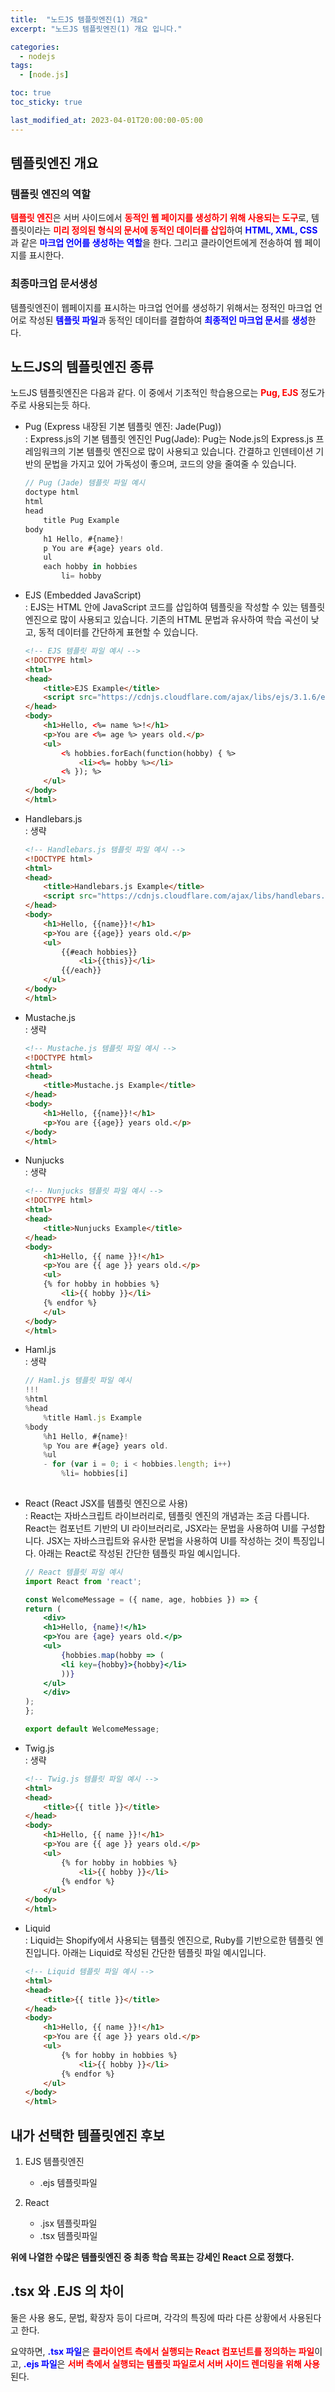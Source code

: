 ```yaml
---
title:  "노드JS 템플릿엔진(1) 개요"
excerpt: "노드JS 템플릿엔진(1) 개요 입니다."

categories:
  - nodejs
tags:
  - [node.js]

toc: true
toc_sticky: true

last_modified_at: 2023-04-01T20:00:00-05:00
---
```


## 템플릿엔진 개요
### 템플릿 엔진의 역할
<span style="color:red"><b>템플릿 엔진</b></span>은 서버 사이드에서 <span style="color:red"><b>동적인 웹 페이지를 생성하기 위해 사용되는 도구</b></span>로, 템플릿이라는 <span style="color:red"><b>미리 정의된 형식의 문서에 동적인 데이터를 삽입</b></span>하여 <span style="color:blue"><b>HTML, XML, CSS</b></span> 과 같은 <span style="color:blue"><b>마크업 언어를 생성하는 역할</b></span>을 한다. 그리고 클라이언트에게 전송하여 웹 페이지를 표시한다.


### 최종마크업 문서생성
템플릿엔진이 웹페이지를 표시하는 마크업 언어를 생성하기 위해서는 정적인 마크업 언어로 작성된 <span style="color:blue"><b>템플릿 파일</b></span>과 동적인 데이터를 결합하여 <span style="color:blue"><b>최종적인 마크업 문서</b></span>를 <span style="color:blue"><b>생성</b></span>한다. 



## 노드JS의 템플릿엔진 종류
노드JS 템플릿엔진은 다음과 같다. 이 중에서 기초적인 학습용으로는 <span style="color:red"><b>Pug, EJS</b></span> 정도가 주로 사용되는듯 하다.

- Pug (Express 내장된 기본 템플릿 엔진: Jade(Pug))  
    : Express.js의 기본 템플릿 엔진인 Pug(Jade): Pug는 Node.js의 Express.js 프레임워크의 기본 템플릿 엔진으로 많이 사용되고 있습니다. 간결하고 인덴테이션 기반의 문법을 가지고 있어 가독성이 좋으며, 코드의 양을 줄여줄 수 있습니다.

    ```js
    // Pug (Jade) 템플릿 파일 예시
    doctype html
    html
    head
        title Pug Example
    body
        h1 Hello, #{name}!
        p You are #{age} years old.
        ul
        each hobby in hobbies
            li= hobby

    ```

- EJS (Embedded JavaScript)  
    : EJS는 HTML 안에 JavaScript 코드를 삽입하여 템플릿을 작성할 수 있는 템플릿 엔진으로 많이 사용되고 있습니다. 기존의 HTML 문법과 유사하여 학습 곡선이 낮고, 동적 데이터를 간단하게 표현할 수 있습니다.

    ```html
    <!-- EJS 템플릿 파일 예시 -->
    <!DOCTYPE html>
    <html>
    <head>
        <title>EJS Example</title>
        <script src="https://cdnjs.cloudflare.com/ajax/libs/ejs/3.1.6/ejs.min.js"></script>
    </head>
    <body>
        <h1>Hello, <%= name %>!</h1>
        <p>You are <%= age %> years old.</p>
        <ul>
            <% hobbies.forEach(function(hobby) { %>
                <li><%= hobby %></li>
            <% }); %>
        </ul>
    </body>
    </html>

    ```

- Handlebars.js  
    : 생략

    ```html
    <!-- Handlebars.js 템플릿 파일 예시 -->
    <!DOCTYPE html>
    <html>
    <head>
        <title>Handlebars.js Example</title>
        <script src="https://cdnjs.cloudflare.com/ajax/libs/handlebars.js/4.7.7/handlebars.min.js"></script>
    </head>
    <body>
        <h1>Hello, {{name}}!</h1>
        <p>You are {{age}} years old.</p>
        <ul>
            {{#each hobbies}}
                <li>{{this}}</li>
            {{/each}}
        </ul>
    </body>
    </html>

    ```

- Mustache.js  
    : 생략

    ```html
    <!-- Mustache.js 템플릿 파일 예시 -->
    <!DOCTYPE html>
    <html>
    <head>
        <title>Mustache.js Example</title>
    </head>
    <body>
        <h1>Hello, {{name}}!</h1>
        <p>You are {{age}} years old.</p>
    </body>
    </html>

    ```

- Nunjucks  
    : 생략

    ```html
    <!-- Nunjucks 템플릿 파일 예시 -->
    <!DOCTYPE html>
    <html>
    <head>
        <title>Nunjucks Example</title>
    </head>
    <body>
        <h1>Hello, {{ name }}!</h1>
        <p>You are {{ age }} years old.</p>
        <ul>
        {% for hobby in hobbies %}
            <li>{{ hobby }}</li>
        {% endfor %}
        </ul>
    </body>
    </html>

    ```

- Haml.js  
    : 생략
    
    ```js
    // Haml.js 템플릿 파일 예시
    !!!
    %html
    %head
        %title Haml.js Example
    %body
        %h1 Hello, #{name}!
        %p You are #{age} years old.
        %ul
        - for (var i = 0; i < hobbies.length; i++)
            %li= hobbies[i]
            
    ```

- React (React JSX를 템플릿 엔진으로 사용)  
    : React는 자바스크립트 라이브러리로, 템플릿 엔진의 개념과는 조금 다릅니다. React는 컴포넌트 기반의 UI 라이브러리로, JSX라는 문법을 사용하여 UI를 구성합니다. JSX는 자바스크립트와 유사한 문법을 사용하여 UI를 작성하는 것이 특징입니다. 아래는 React로 작성된 간단한 템플릿 파일 예시입니다.

    ```jsx
    // React 템플릿 파일 예시
    import React from 'react';

    const WelcomeMessage = ({ name, age, hobbies }) => {
    return (
        <div>
        <h1>Hello, {name}!</h1>
        <p>You are {age} years old.</p>
        <ul>
            {hobbies.map(hobby => (
            <li key={hobby}>{hobby}</li>
            ))}
        </ul>
        </div>
    );
    };

    export default WelcomeMessage;

    ```

- Twig.js  
    : 생략

    ```html
    <!-- Twig.js 템플릿 파일 예시 -->
    <html>
    <head>
        <title>{{ title }}</title>
    </head>
    <body>
        <h1>Hello, {{ name }}!</h1>
        <p>You are {{ age }} years old.</p>
        <ul>
            {% for hobby in hobbies %}
                <li>{{ hobby }}</li>
            {% endfor %}
        </ul>
    </body>
    </html>

    ```

- Liquid  
    : Liquid는 Shopify에서 사용되는 템플릿 엔진으로, Ruby를 기반으로한 템플릿 엔진입니다. 아래는 Liquid로 작성된 간단한 템플릿 파일 예시입니다.

    ```html
    <!-- Liquid 템플릿 파일 예시 -->
    <html>
    <head>
        <title>{{ title }}</title>
    </head>
    <body>
        <h1>Hello, {{ name }}!</h1>
        <p>You are {{ age }} years old.</p>
        <ul>
            {% for hobby in hobbies %}
                <li>{{ hobby }}</li>
            {% endfor %}
        </ul>
    </body>
    </html>

    ```



## 내가 선택한 템플릿엔진 후보

1. EJS 템플릿엔진
    - .ejs 템플릿파일

2. React
    - .jsx 템플릿파일
    - .tsx 템플릿파일

<b>위에 나열한 수많은 템플릿엔진 중 최종 학습 목표는 강세인 React 으로 정했다.</b>


## .tsx 와 .EJS 의 차이
둘은 사용 용도, 문법, 확장자 등이 다르며, 각각의 특징에 따라 다른 상황에서 사용된다고 한다.  
  
요약하면, <span style="color:blue"><b>.tsx 파일</b></span>은 <span style="color:red"><b>클라이언트 측에서 실행되는 React 컴포넌트를 정의하는 파일</b></span>이고, <span style="color:blue"><b>.ejs 파일</b></span>은 <span style="color:red"><b>서버 측에서 실행되는 템플릿 파일로서 서버 사이드 렌더링을 위해 사용</b></span>된다. 
